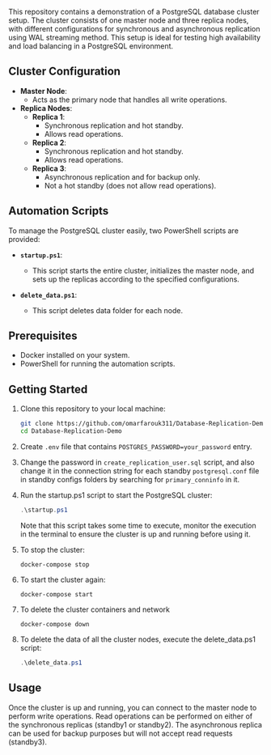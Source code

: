 This repository contains a demonstration of a PostgreSQL database cluster setup. The cluster consists of one master node and three replica nodes, with different configurations for synchronous and asynchronous replication using WAL streaming method. This setup is ideal for testing high availability and load balancing in a PostgreSQL environment.

## Cluster Configuration

- **Master Node**: 
  - Acts as the primary node that handles all write operations.
- **Replica Nodes**:
  - **Replica 1**: 
    - Synchronous replication and hot standby.
    - Allows read operations.
  - **Replica 2**: 
    - Synchronous replication and hot standby.
    - Allows read operations.
  - **Replica 3**: 
    - Asynchronous replication and for backup only.
    - Not a hot standby (does not allow read operations).

## Automation Scripts

To manage the PostgreSQL cluster easily, two PowerShell scripts are provided:

- **`startup.ps1`**: 
  - This script starts the entire cluster, initializes the master node, and sets up the replicas according to the specified configurations.
  
- **`delete_data.ps1`**: 
  - This script deletes data folder for each node.

## Prerequisites

- Docker installed on your system.
- PowerShell for running the automation scripts.

## Getting Started

1. Clone this repository to your local machine:
   ```bash
   git clone https://github.com/omarfarouk311/Database-Replication-Demo.git
   cd Database-Replication-Demo
   ```
   
2. Create `.env` file that contains `POSTGRES_PASSWORD=your_password` entry.

3. Change the password in `create_replication_user.sql` script, and also change it in the connection string for each standby `postgresql.conf` file in standby configs folders by searching for `primary_conninfo` in it. 

4. Run the startup.ps1 script to start the PostgreSQL cluster:
    ```powershell
    .\startup.ps1
    ```
    Note that this script takes some time to execute, monitor the execution in the terminal to ensure the cluster is up and running before using it.

5. To stop the cluster:
    ```shell
    docker-compose stop
    ```
    
6. To start the cluster again:
    ```shell
    docker-compose start
    ```

7. To delete the cluster containers and network
    ```shell
    docker-compose down
    ```
    
8. To delete the data of all the cluster nodes, execute the delete_data.ps1 script:
    ```powershell
    .\delete_data.ps1
    ```
    
## Usage  
  Once the cluster is up and running, you can connect to the master node to perform write operations.
  Read operations can be performed on either of the synchronous replicas (standby1 or standby2).
  The asynchronous replica can be used for backup purposes but will not accept read requests (standby3).
